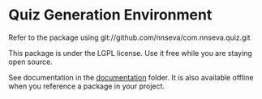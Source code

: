 # Quiz Generation Environment

Refer to the package using git://github.com/nnseva/com.nnseva.quiz.git

This package is under the LGPL license. Use it free while you are staying open source.

See documentation in the [documentation](Documentation) folder. It is also available
offline when you reference a package in your project.
